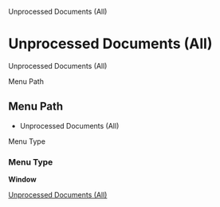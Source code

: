 
Unprocessed Documents (All)
# Unprocessed Documents (All)


Unprocessed Documents (All)

Menu Path
## Menu Path



- Unprocessed Documents (All)

Menu Type
### Menu Type

**Window**


[Unprocessed Documents (All)](functional-guide/window/window-unprocessed-documents-all.md)